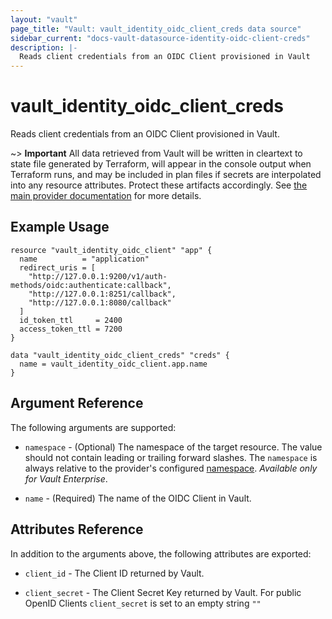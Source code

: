 ```yaml
---
layout: "vault"
page_title: "Vault: vault_identity_oidc_client_creds data source"
sidebar_current: "docs-vault-datasource-identity-oidc-client-creds"
description: |-
  Reads client credentials from an OIDC Client provisioned in Vault
---
```


# vault\_identity\_oidc\_client\_creds

Reads client credentials from an OIDC Client provisioned in Vault.

~> **Important** All data retrieved from Vault will be
written in cleartext to state file generated by Terraform, will appear in
the console output when Terraform runs, and may be included in plan files
if secrets are interpolated into any resource attributes.
Protect these artifacts accordingly. See
[the main provider documentation](../index.html)
for more details.

## Example Usage

```hcl
resource "vault_identity_oidc_client" "app" {
  name          = "application"
  redirect_uris = [
    "http://127.0.0.1:9200/v1/auth-methods/oidc:authenticate:callback",
    "http://127.0.0.1:8251/callback",
    "http://127.0.0.1:8080/callback"
  ]
  id_token_ttl     = 2400
  access_token_ttl = 7200
}

data "vault_identity_oidc_client_creds" "creds" {
  name = vault_identity_oidc_client.app.name
}
```

## Argument Reference

The following arguments are supported:

* `namespace` - (Optional) The namespace of the target resource.
  The value should not contain leading or trailing forward slashes.
  The `namespace` is always relative to the provider's configured [namespace](/docs/providers/vault#namespace).
  *Available only for Vault Enterprise*.

* `name` - (Required) The name of the OIDC Client in Vault.


## Attributes Reference

In addition to the arguments above, the following attributes are exported:

* `client_id` - The Client ID returned by Vault.

* `client_secret` - The Client Secret Key returned by Vault.
   For public OpenID Clients `client_secret` is set to an empty string `""`
